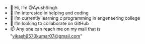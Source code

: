 - 👋 Hi, I’m @AyushSingh
- 👀 I’m interested in helping and coding 
- 🌱 I’m currently learning c programming in engeneering college 
- 💞️ I’m looking to collaborate on GitHub 
- 📫 Any one can reach me on my mail that is "vikash9570kumar07@gmail.com"

<!---
royalrajputayush is a ✨ special ✨ repository because its `README.md` (this file) appears on your GitHub profile.
You can click the Preview link to take a look at your changes.
--->
